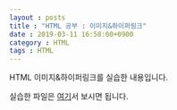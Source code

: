 ```yaml
---
layout : posts
title : "HTML 공부 : 이미지&하이퍼링크"
date : 2019-03-11 16:58:00+0900
category : HTML
tags : HTML
---
```

HTML 이미지&하이퍼링크를 실습한 내용입니다.

실습한 파일은 [여기](https://minungpark.github.io/HTML/Image&HyperLinkTag.html)서 보시면 됩니다.

